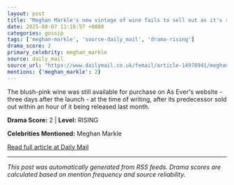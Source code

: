 ```yaml
---
layout: post
title: "Meghan Markle's new vintage of wine fails to sell out as it's revealed customers are paying the SAME for less alcohol this time"
date: 2025-08-07 11:16:57 +0000
categories: gossip
tags: ['meghan-markle', 'source-daily_mail', 'drama-rising']
drama_score: 2
primary_celebrity: meghan_markle
source: daily_mail
source_url: "https://www.dailymail.co.uk/femail/article-14978941/meghan-markle-new-wine-fails-sell-out.html?ns_mchannel=rss&ito=1490&ns_campaign=1490"
mentions: {'meghan_markle': 2}
---
```


The blush-pink wine was still available for purchase on As Ever's website - three days after the launch - at the time of writing, after its predecessor sold out within an hour of it being released last month.

**Drama Score:** 2 | **Level:** RISING

**Celebrities Mentioned:** Meghan Markle

[Read full article at Daily Mail](https://www.dailymail.co.uk/femail/article-14978941/meghan-markle-new-wine-fails-sell-out.html?ns_mchannel=rss&ito=1490&ns_campaign=1490)

---
*This post was automatically generated from RSS feeds. Drama scores are calculated based on mention frequency and source reliability.*
